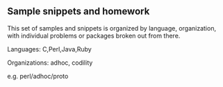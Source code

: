 ## Sample snippets and homework

This set of samples and snippets is organized by language, organization, with
individual problems or packages broken out from there.  

Languages:  C,Perl,Java,Ruby

Organizations: adhoc, codility

e.g. perl/adhoc/proto
